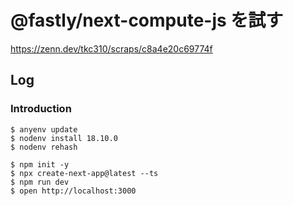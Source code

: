 # @fastly/next-compute-js を試す

https://zenn.dev/tkc310/scraps/c8a4e20c69774f

## Log

### Introduction

```console
$ anyenv update
$ nodenv install 18.10.0
$ nodenv rehash
```

```console
$ npm init -y
$ npx create-next-app@latest --ts
$ npm run dev
$ open http://localhost:3000
```


